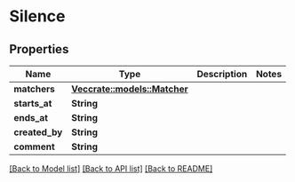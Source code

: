 # Silence

## Properties

Name | Type | Description | Notes
------------ | ------------- | ------------- | -------------
**matchers** | [**Vec<crate::models::Matcher>**](matcher.md) |  | 
**starts_at** | **String** |  | 
**ends_at** | **String** |  | 
**created_by** | **String** |  | 
**comment** | **String** |  | 

[[Back to Model list]](../README.md#documentation-for-models) [[Back to API list]](../README.md#documentation-for-api-endpoints) [[Back to README]](../README.md)



